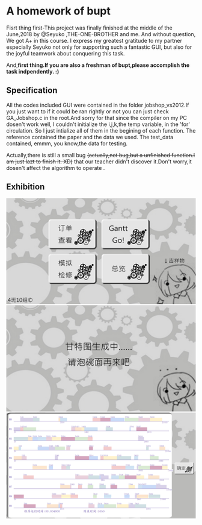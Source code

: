 # A homework of bupt
Fisrt thing first-This project was finally finished at the middle of the June,2018 by @Seyuko ,THE-ONE-BROTHER and me. And without question, We got A+ in this course. I express my greatest gratitude to my partner especially Seyuko not only for supporting such a fantastic GUI, but also for the joyful teamwork about conquering this task.

And,**first thing.If you are also a freshman of bupt,please accomplish the task indpendently. :)**

## Specification
All the codes included GUI were contained in the folder jobshop_vs2012.If you just want to if it could be ran rightly or not you can just check GA_Jobshop.c in the root.And sorry for that since the compiler on my PC dosen't work well, I couldn't initialize the i,j,k,the temp variable, in the 'for' circulation. So I just intialize all of them in the begining of each function.
The reference contained the paper and the data we used.
The test_data contained, emmm, you know,the data for testing.

Actually,there is still a small bug ~~(actually,not bug,but a unfinished function.I am just lazt to finish it. XD)~~ that our teacher didn't discover it.Don't worry,it dosen't affect the algorithm to operate .

## Exhibition
![](jobshop_vs2012/list.jpg)
![](jobshop_vs2012/waiting.jpg)
![](jobshop_vs2012/example.png)
